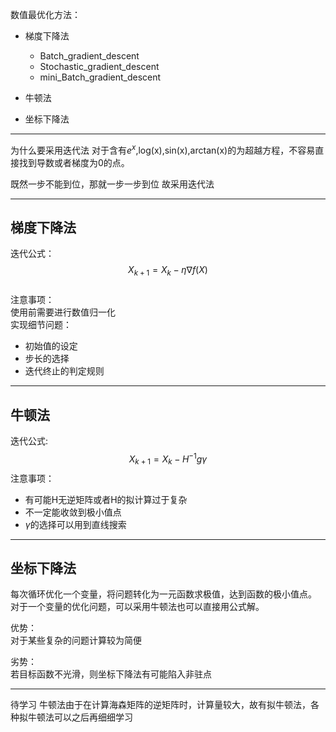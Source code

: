 数值最优化方法：
* 梯度下降法
  * Batch_gradient_descent
  * Stochastic_gradient_descent
  * mini_Batch_gradient_descent
 
* 牛顿法
* 坐标下降法
----
为什么要采用迭代法
对于含有$e^x$,log(x),sin(x),arctan(x)的为超越方程，不容易直接找到导数或者梯度为0的点。

既然一步不能到位，那就一步一步到位
故采用迭代法

----
## 梯度下降法
迭代公式：$$X_{k+1}=X_{k}-\eta \nabla f(X)$$  
注意事项：  
使用前需要进行数值归一化  
实现细节问题：
* 初始值的设定
* 步长的选择
* 迭代终止的判定规则

----
## 牛顿法
迭代公式: $$X_{k+1} = X_{k} - H^{-1}g\gamma$$
注意事项：
* 有可能H无逆矩阵或者H的拟计算过于复杂
* 不一定能收敛到极小值点
* $\gamma$的选择可以用到直线搜索

----
## 坐标下降法
每次循环优化一个变量，将问题转化为一元函数求极值，达到函数的极小值点。  
对于一个变量的优化问题，可以采用牛顿法也可以直接用公式解。

优势：  
对于某些复杂的问题计算较为简便

劣势：  
若目标函数不光滑，则坐标下降法有可能陷入非驻点

----
待学习
牛顿法由于在计算海森矩阵的逆矩阵时，计算量较大，故有拟牛顿法，各种拟牛顿法可以之后再细细学习
